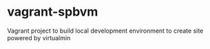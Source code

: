 # vagrant-spbvm
Vagrant project to build local development environment to create site powered by virtualmin
